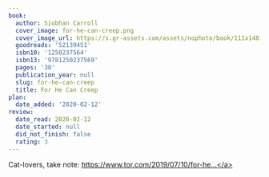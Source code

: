 ```yaml
---
book:
  author: Siobhan Carroll
  cover_image: for-he-can-creep.png
  cover_image_url: https://s.gr-assets.com/assets/nophoto/book/111x148-bcc042a9c91a29c1d680899eff700a03.png
  goodreads: '52139451'
  isbn10: '1250237564'
  isbn13: '9781250237569'
  pages: '30'
  publication_year: null
  slug: for-he-can-creep
  title: For He Can Creep
plan:
  date_added: '2020-02-12'
review:
  date_read: 2020-02-12
  date_started: null
  did_not_finish: false
  rating: 3
---
```


Cat-lovers, take note: <a target="_blank" href="https://www.tor.com/2019/07/10/for-he-can-creep-siobhan-carroll/" rel="nofollow">https://www.tor.com/2019/07/10/for-he...</a>
